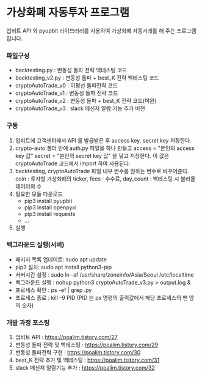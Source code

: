 # 가상화폐 자동투자 프로그램  
업비트 API 와 pyupbit 라이브러리를 사용하여 가상화폐 자동거래를 해 주는 프로그램입니다.  

### 파일구성  
+ backtesting.py : 변동성 돌파 전략 백테스팅 코드  
+ backtesting_v2.py : 변동성 돌파 + best_K 전략 백테스팅 코드
+ cryptoAutoTrade_v0 : 이평선 돌파전략 코드  
+ cryptoAutoTrade_v1 : 변동성 돌파 전략 코드  
+ cryptoAutoTrade_v2 : 변동성 돌파 + best_K 전략 코드(미완)
+ cryptoAutoTrade_v3 : slack 메신저 알람 기능 추가 버전

### 구동
1. 업비트에 고객센터에서 API 를 발급받은 후 access key, secret key 저장한다.
2. crypto-auto 폴더 안에 auth.py 파일을 하나 만들고 access = "본인의 access key 값" secret = "본인의 secret key 값" 을 넣고 저장한다. 이 값은 cryptoAutoTrade 코드에서 import 하여 사용된다.
3. backtesting, cryptoAutoTrade 파일 내부 변수를 원하는 변수로 바꾸어준다. coin : 투자할 가상화폐의 ticker, fees : 수수료, day_count : 백테스팅 시 불러올 데이터의 수
4. 필요한 모듈 다운로드
    + pip3 install pyupbit
    + pip3 install openpyxl
    + pip3 install requests
    + ...
5. 실행

### 백그라운드 실행(서버)
+ 패키지 목록 업데이트: sudo apt update
+ pip3 설치: sudo apt install python3-pip
+ 서버시간 설정 : sudo ln -sf /usr/share/zoneinfo/Asia/Seoul /etc/localtime  
+ 백그라운드 실행 : nohup python3 cryptoAutoTrade_v3.py > output.log &  
+ 프로세스 확인 : ps -ef | grep .py  
+ 프로세스 종료 : kill -9 PID  (PID 는 ps 명령의 출력값에서 해당 프로세스의 맨 앞의 숫자)  

### 개발 과정 포스팅
1. 업비트 API : https://poalim.tistory.com/27  
2. 변동성 돌파 전략 및 백테스팅 : https://poalim.tistory.com/29
3. 변동성 돌파전략 구현 : https://poalim.tistory.com/30
4. best_K 전략 추가 및 백테스팅 : https://poalim.tistory.com/31
5. slack 메신저 알람기능 추가 : https://poalim.tistory.com/32
